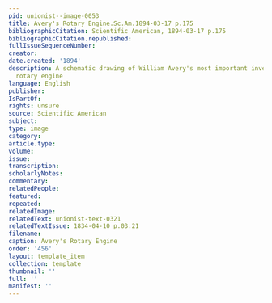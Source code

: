 ```yaml
---
pid: unionist--image-0053
title: Avery's Rotary Engine.Sc.Am.1894-03-17 p.175
bibliographicCitation: Scientific American, 1894-03-17 p.175
bibliographicCitation.republished: 
fullIssueSequenceNumber: 
creator: 
date.created: '1894'
description: A schematic drawing of William Avery's most important invention, his
  rotary engine
language: English
publisher: 
IsPartOf: 
rights: unsure
source: Scientific American
subject: 
type: image
category: 
article.type: 
volume: 
issue: 
transcription: 
scholarlyNotes: 
commentary: 
relatedPeople: 
featured: 
repeated: 
relatedImage: 
relatedText: unionist-text-0321
relatedTextIssue: 1834-04-10 p.03.21
filename: 
caption: Avery's Rotary Engine
order: '456'
layout: template_item
collection: template
thumbnail: ''
full: ''
manifest: ''
---
```

